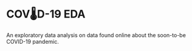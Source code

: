 # COV:thermometer:D-19 EDA 
An exploratory data analysis on data found online about the soon-to-be COVID-19 pandemic.
